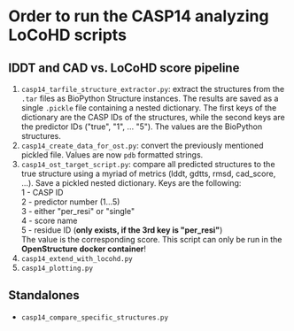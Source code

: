 # Order to run the CASP14 analyzing LoCoHD scripts

## lDDT and CAD vs. LoCoHD score pipeline

1. `casp14_tarfile_structure_extractor.py`: extract the structures
 from the `.tar` files as BioPython Structure instances. The results
 are saved as a single `.pickle` file containing a nested dictionary.
 The first keys of the dictionary are the CASP IDs of the structures,
 while the second keys are the predictor IDs ("true", "1", ... "5").
 The values are the BioPython structures.
2. `casp14_create_data_for_ost.py`: convert the previously mentioned
 pickled file. Values are now `pdb` formatted strings.
3. `casp14_ost_target_script.py`: compare all predicted structures to
 the true structure using a myriad of metrics (lddt, gdtts, rmsd, 
 cad_score, ...). Save a pickled nested dictionary. Keys are the 
 following: </br>
 1 - CASP ID </br>
 2 - predictor number (1...5) </br>
 3 - either "per_resi" or "single" </br>
 4 - score name </br>
 5 - residue ID (__only exists, if the 3rd key is "per_resi"__) </br>
 The value is the corresponding score.
 This script can only be run in the __OpenStructure docker 
 container__!
4. `casp14_extend_with_locohd.py`
5. `casp14_plotting.py`

## Standalones

- `casp14_compare_specific_structures.py`